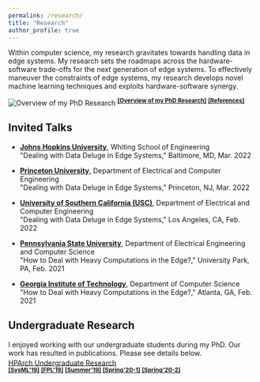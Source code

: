 ```yaml
---
permalink: /research/
title: "Research"
author_profile: true
---
```


Within computer science, my research gravitates towards handling data in edge systems. My research sets the roadmaps across the hardware-software trade-offs for the next generation of edge systems. To effectively maneuver the constraints of edge systems, my research develops novel machine learning techniques and exploits hardware-software synergy.

![Overview of my PhD Research](https://ramyadhadidi.github.io/files/overview-website.jpg)
<sup>
[__[Overview of my PhD Research]__](https://ramyadhadidi.github.io/files/overview-website.pdf)
[__[References]__](https://ramyadhadidi.github.io/files/references.pdf)
<sup>

## Invited Talks
  * [__Johns Hopkins University__](https://engineering.jhu.edu/ece/), Whiting School of Engineering  
    "Dealing with Data Deluge in Edge Systems," Baltimore, MD, Mar. 2022

  * [__Princeton University__](https://ece.princeton.edu/), Department of Electrical and Computer Engineering  
    "Dealing with Data Deluge in Edge Systems," Princeton, NJ, Mar. 2022

  * [__University of Southern California (USC)__](https://minghsiehece.usc.edu/), Department of Electrical and Computer Engineering  
    "Dealing with Data Deluge in Edge Systems," Los Angeles, CA, Feb. 2022

  * [__Pennsylvania State University__](https://www.eecs.psu.edu/), Department of Electrical Engineering and Computer Science   
    "How to Deal with Heavy Computations in the Edge?," University Park, PA, Feb. 2021

  * [__Georgia Institute of Technology__](https://www.cc.gatech.edu/), Department of Computer Science   
    "How to Deal with Heavy Computations in the Edge?," Atlanta, GA, Feb. 2021

<!-- --------------------------------------- -->
<!-- --------------------------------------- -->
<!-- --------------------------------------- -->
## Undergraduate Research

I enjoyed working with our undergraduate students during my PhD. Our work has resulted in publications. Please see details below.  
  [HPArch Undergraduate Research](http://hparch.gatech.edu/undergraduate_research/)
  <sup>  
  [__[SysML'19]__](https://hparch.gatech.edu/sysml)
  [__[FPL'19]__](https://hparch.gatech.edu/fpl19/)
  [__[Summer'19]__](https://photos.google.com/share/AF1QipPNdPhg9Qt0h07SJiktzPoYjvCSOcMX14fIt4m8AwveYUKsK2nHhYzdHQCWOf_WcA?key=M3JVWHJmUEVuajE2UWFqa0pVVDl1UDlsYlhiZ2ln)
  [__[Spring'20-1]__](https://www.youtube.com/watch?v=-_pJuwXOrnw)
  [__[Spring'20-2]__](https://www.youtube.com/watch?v=sBywdcMniW4&t=1s)
  <sup>  